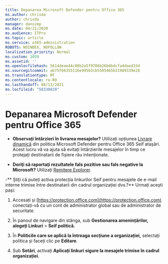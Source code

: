 ```yaml
---
title: Depanarea Microsoft Defender pentru Office 365
ms.author: chrisda
author: chrisda
manager: dansimp
ms.date: 04/21/2020
ms.audience: ITPro
ms.topic: article
ms.service: o365-administration
ROBOTS: NOINDEX, NOFOLLOW
localization_priority: Normal
ms.custom: 1039
ms.assetid: ''
ms.openlocfilehash: 5614deae44c08b2a5f9786b26bdbdcfa4daed15d
ms.sourcegitcommit: ab75f66355116e995b3cb5505465b31989339e28
ms.translationtype: MT
ms.contentlocale: ro-RO
ms.lasthandoff: 08/13/2021
ms.locfileid: "58330828"
---
```

# <a name="troubleshooting-microsoft-defender-for-office-365"></a>Depanarea Microsoft Defender pentru Office 365

- **Observați întârzieri în livrarea mesajelor?** Utilizați opțiunea [Livrare dinamică](https://docs.microsoft.com/microsoft-365/security/office-365-security/dynamic-delivery-and-previewing) din politica Microsoft Defender pentru Office 365 Seif atașări. Acest lucru vă va ajuta să evitați întârzierile mesajelor în timp ce protejați destinatarii de fișiere rău intenționate.

- **Doriți să raportați rezultatele fals pozitive sau fals negative la Microsoft?** Utilizați [Remitere Explorer](https://protection.office.com/reportsubmission).

-** Știți că puteți activa protecția linkurilor Seif pentru mesajele de e-mail interne trimise între destinatarii din cadrul organizației dvs.?** Urmați acești pași:

  1. Accesați și [https://protection.office.com](https://protection.office.com) conectați-vă cu un cont de administrator global sau de administrator de securitate.

  2. În panoul de navigare din stânga, sub **Gestionarea amenințărilor,** **alegeți Linkuri** \> **Seif politică.**

  3. În **Politicile care se aplică la întreaga secțiune a organizației,** selectați politica și faceți clic pe **Editare**.

  4. Sub **Setări**, activați **Aplicați linkuri sigure la mesajele trimise în cadrul organizației**.
